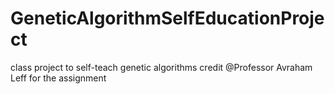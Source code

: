 # GeneticAlgorithmSelfEducationProject
class project to self-teach genetic algorithms credit @Professor Avraham Leff for the assignment 
